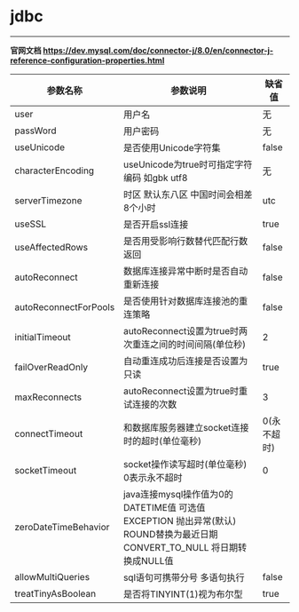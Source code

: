 # jdbc
***
**官网文档 https://dev.mysql.com/doc/connector-j/8.0/en/connector-j-reference-configuration-properties.html**

参数名称|参数说明|缺省值
-|-|-
user|用户名|无
passWord|用户密码|无
useUnicode|是否使用Unicode字符集|false
characterEncoding|useUnicode为true时可指定字符编码 如gbk utf8|无
serverTimezone|时区 默认东八区 中国时间会相差8个小时|utc
useSSL|是否开启ssl连接|true
useAffectedRows|是否用受影响行数替代匹配行数返回|false
autoReconnect|数据库连接异常中断时是否自动重新连接|false
autoReconnectForPools|是否使用针对数据库连接池的重连策略|false
initialTimeout|autoReconnect设置为true时两次重连之间的时间间隔(单位秒)|2
failOverReadOnly|自动重连成功后连接是否设置为只读|true
maxReconnects|autoReconnect设置为true时重试连接的次数|3
connectTimeout|和数据库服务器建立socket连接时的超时(单位毫秒)|0(永不超时)
socketTimeout|socket操作读写超时(单位毫秒) 0表示永不超时|0
zeroDateTimeBehavior|java连接mysql操作值为0的DATETIME值 可选值 EXCEPTION 抛出异常(默认) ROUND替换为最近日期 CONVERT_TO_NULL 将日期转换成NULL值
allowMultiQueries|sql语句可携带分号 多语句执行|false
treatTinyAsBoolean|是否将TINYINT(1)视为布尔型|true